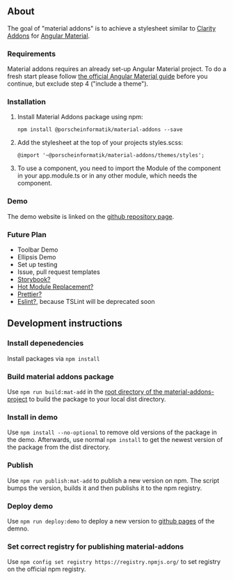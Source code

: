 ## About

The goal of "material addons" is to achieve a stylesheet similar to [Clarity Addons](https://www.npmjs.com/package/@porscheinformatik/clr-addons) for [Angular Material](https://material.angular.io/).

### Requirements

Material addons requires an already set-up Angular Material project. To do a fresh start please follow [the official Angular Material guide](https://material.angular.io/guide/getting-started) before you continue, but exclude step 4 ("include a theme").

### Installation

1.  Install Material Addons package using npm:

    ```
    npm install @porscheinformatik/material-addons --save
    ```

2.  Add the stylesheet at the top of your projects styles.scss:

    ```
    @import '~@porscheinformatik/material-addons/themes/styles';
    ```

3.  To use a component, you need to import the Module of the component in your app.module.ts or in any other module, which needs the component.
    
### Demo

The demo website is linked on the [github repository page](https://github.com/porscheinformatik/material-addons).


### Future Plan
- Toolbar Demo
- Ellipsis Demo
- Set up testing
- Issue, pull request templates
- [Storybook?](https://storybook.js.org/docs/guides/guide-angular/)
- [Hot Module Replacement?](https://github.com/angular/angular-cli/blob/master/docs/documentation/stories/configure-hmr.md)
- [Prettier?](https://prettier.io/)
- [Eslint?](https://eslint.org/), because TSLint will be deprecated soon

## Development instructions

### Install depenedencies
Install packages via ```npm install```

### Build material addons package
Use ```npm run build:mat-add``` in the [root directory of the material-addons-project](https://github.com/porscheinformatik/material-addons/tree/master/material-addons-project/) to build the package to your local dist directory. 

### Install in demo 
Use ```npm install --no-optional``` to remove old versions of the package in the demo. Afterwards, use normal ```npm install``` to get the newest version of the package from the dist directory.  

### Publish
Use ```npm run publish:mat-add``` to publish a new version on npm. The script bumps the version, builds it and then publishs it to the npm registry. 

### Deploy demo
Use ```npm run deploy:demo``` to deploy a new version to [github pages](https://porscheinformatik.github.io/material-addons) of the demno. 

### Set correct registry for publishing material-addons
Use ```npm config set registry https://registry.npmjs.org/``` to set registry on the official npm registry.    


    
